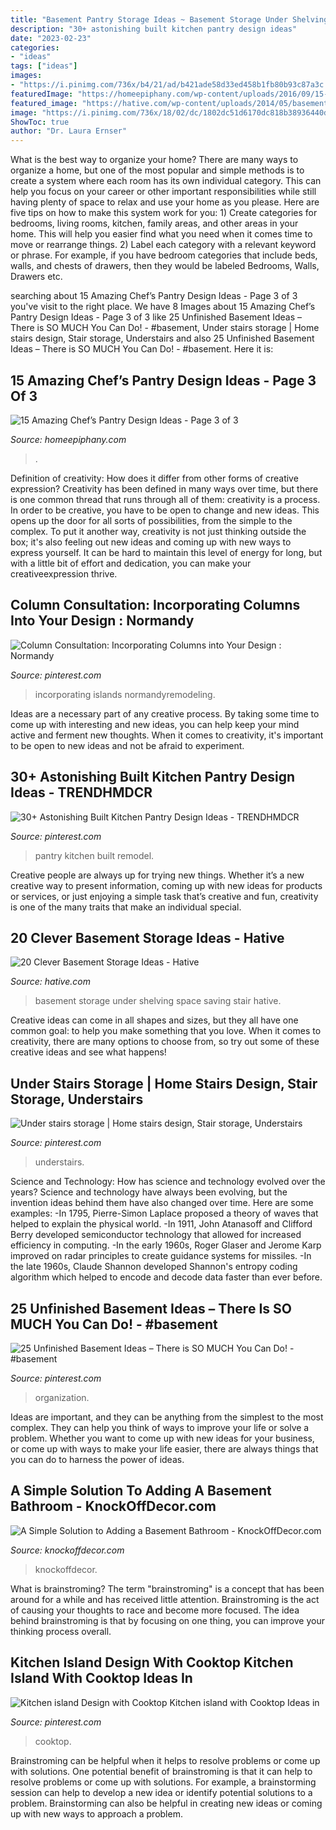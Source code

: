 ```yaml
---
title: "Basement Pantry Storage Ideas ~ Basement Storage Under Shelving Space Saving Stair Hative"
description: "30+ astonishing built kitchen pantry design ideas"
date: "2023-02-23"
categories:
- "ideas"
tags: ["ideas"]
images:
- "https://i.pinimg.com/736x/b4/21/ad/b421ade58d33ed458b1fb80b93c87a3c.jpg"
featuredImage: "https://homeepiphany.com/wp-content/uploads/2016/09/15-Amazing-Chefs-Pantry-Design-Ideas-15-768x1152.jpg"
featured_image: "https://hative.com/wp-content/uploads/2014/05/basement-storage-ideas/8-under-stair-space-saving-shelving.jpg"
image: "https://i.pinimg.com/736x/18/02/dc/1802dc51d6170dc818b38936440d6037.jpg"
ShowToc: true
author: "Dr. Laura Ernser"
---
```



What is the best way to organize your home?
There are many ways to organize a home, but one of the most popular and simple methods is to create a system where each room has its own individual category. This can help you focus on your career or other important responsibilities while still having plenty of space to relax and use your home as you please. Here are five tips on how to make this system work for you: 1) Create categories for bedrooms, living rooms, kitchen, family areas, and other areas in your home. This will help you easier find what you need when it comes time to move or rearrange things. 2) Label each category with a relevant keyword or phrase. For example, if you have bedroom categories that include beds, walls, and chests of drawers, then they would be labeled Bedrooms, Walls, Drawers etc.

	

		
searching about 15 Amazing Chef’s Pantry Design Ideas - Page 3 of 3 you've visit to the right place. We have 8 Images about 15 Amazing Chef’s Pantry Design Ideas - Page 3 of 3 like 25 Unfinished Basement Ideas – There is SO MUCH You Can Do! - #basement, Under stairs storage | Home stairs design, Stair storage, Understairs and also 25 Unfinished Basement Ideas – There is SO MUCH You Can Do! - #basement. Here it is:
		
    
## 15 Amazing Chef’s Pantry Design Ideas - Page 3 Of 3

<img loading=lazy src="https://homeepiphany.com/wp-content/uploads/2016/09/15-Amazing-Chefs-Pantry-Design-Ideas-15-768x1152.jpg" onerror="this.onerror=null;this.src='https://tse2.mm.bing.net/th?id=OIP.2KCdDa9Sb7tJGmT04OtBtgHaLH&amp;pid=15.1';" alt="15 Amazing Chef’s Pantry Design Ideas - Page 3 of 3">

_Source: homeepiphany.com_

>. 

	

Definition of creativity: How does it differ from other forms of creative expression?
Creativity has been defined in many ways over time, but there is one common thread that runs through all of them: creativity is a process. In order to be creative, you have to be open to change and new ideas. This opens up the door for all sorts of possibilities, from the simple to the complex.
To put it another way, creativity is not just thinking outside the box; it's also feeling out new ideas and coming up with new ways to express yourself. It can be hard to maintain this level of energy for long, but with a little bit of effort and dedication, you can make your creativeexpression thrive.

    
## Column Consultation: Incorporating Columns Into Your Design : Normandy

<img loading=lazy src="https://i.pinimg.com/736x/74/fb/01/74fb0151c799519e1cd656b340f9eba9.jpg" onerror="this.onerror=null;this.src='https://tse2.mm.bing.net/th?id=OIP.H5kmGdOmWZ0p1OSuSuMQcAHaFj&amp;pid=15.1';" alt="Column Consultation: Incorporating Columns into Your Design : Normandy">

_Source: pinterest.com_

>incorporating islands normandyremodeling. 

	

Ideas are a necessary part of any creative process. By taking some time to come up with interesting and new ideas, you can help keep your mind active and ferment new thoughts. When it comes to creativity, it's important to be open to new ideas and not be afraid to experiment.

    
## 30+ Astonishing Built Kitchen Pantry Design Ideas - TRENDHMDCR

<img loading=lazy src="https://i.pinimg.com/736x/23/3a/2d/233a2d0fba243e03a999d6cb471c1b8f.jpg" onerror="this.onerror=null;this.src='https://tse3.mm.bing.net/th?id=OIP.aEjXIHuWxjbiToBy3l-fAwHaJ3&amp;pid=15.1';" alt="30+ Astonishing Built Kitchen Pantry Design Ideas - TRENDHMDCR">

_Source: pinterest.com_

>pantry kitchen built remodel. 

	

Creative people are always up for trying new things. Whether it’s a new creative way to present information, coming up with new ideas for products or services, or just enjoying a simple task that’s creative and fun, creativity is one of the many traits that make an individual special.

    
## 20 Clever Basement Storage Ideas - Hative

<img loading=lazy src="https://hative.com/wp-content/uploads/2014/05/basement-storage-ideas/8-under-stair-space-saving-shelving.jpg" onerror="this.onerror=null;this.src='https://tse1.mm.bing.net/th?id=OIP.5Okxy6-XP6dIGwwWUNT-YgHaL3&amp;pid=15.1';" alt="20 Clever Basement Storage Ideas - Hative">

_Source: hative.com_

>basement storage under shelving space saving stair hative. 

	

Creative ideas can come in all shapes and sizes, but they all have one common goal: to help you make something that you love. When it comes to creativity, there are many options to choose from, so try out some of these creative ideas and see what happens!

    
## Under Stairs Storage | Home Stairs Design, Stair Storage, Understairs

<img loading=lazy src="https://i.pinimg.com/736x/b4/21/ad/b421ade58d33ed458b1fb80b93c87a3c.jpg" onerror="this.onerror=null;this.src='https://tse4.mm.bing.net/th?id=OIP.9vY4H_UtrkyXsBfxDPMu-AHaKn&amp;pid=15.1';" alt="Under stairs storage | Home stairs design, Stair storage, Understairs">

_Source: pinterest.com_

>understairs. 

	

Science and Technology: How has science and technology evolved over the years?
Science and technology have always been evolving, but the invention ideas behind them have also changed over time. Here are some examples: 
-In 1795, Pierre-Simon Laplace proposed a theory of waves that helped to explain the physical world. 
-In 1911, John Atanasoff and Clifford Berry developed semiconductor technology that allowed for increased efficiency in computing. 
-In the early 1960s, Roger Glaser and Jerome Karp improved on radar principles to create guidance systems for missiles.
-In the late 1960s, Claude Shannon developed Shannon's entropy coding algorithm which helped to encode and decode data faster than ever before.

    
## 25 Unfinished Basement Ideas – There Is SO MUCH You Can Do! - #basement

<img loading=lazy src="https://i.pinimg.com/736x/19/5f/76/195f76b5155a25da091565d36ea394bd.jpg" onerror="this.onerror=null;this.src='https://tse3.mm.bing.net/th?id=OIP.EoOG5WhO-9if0_2-uRzW6wHaJ4&amp;pid=15.1';" alt="25 Unfinished Basement Ideas – There is SO MUCH You Can Do! - #basement">

_Source: pinterest.com_

>organization. 

	

Ideas are important, and they can be anything from the simplest to the most complex. They can help you think of ways to improve your life or solve a problem. Whether you want to come up with new ideas for your business, or come up with ways to make your life easier, there are always things that you can do to harness the power of ideas.

    
## A Simple Solution To Adding A Basement Bathroom - KnockOffDecor.com

<img loading=lazy src="https://knockoffdecor.com/wp-content/uploads/2017/08/basement-bathroom-1-650x899.jpg" onerror="this.onerror=null;this.src='https://tse3.mm.bing.net/th?id=OIP.kbqQueYLngu-hA5rbh-9VgHaKP&amp;pid=15.1';" alt="A Simple Solution to Adding a Basement Bathroom - KnockOffDecor.com">

_Source: knockoffdecor.com_

>knockoffdecor. 

	

What is brainstroming?
The term "brainstroming" is a concept that has been around for a while and has received little attention. Brainstroming is the act of causing your thoughts to race and become more focused. The idea behind brainstroming is that by focusing on one thing, you can improve your thinking process overall.

    
## Kitchen Island Design With Cooktop Kitchen Island With Cooktop Ideas In

<img loading=lazy src="https://i.pinimg.com/736x/18/02/dc/1802dc51d6170dc818b38936440d6037.jpg" onerror="this.onerror=null;this.src='https://tse2.mm.bing.net/th?id=OIP.yTV-C7XbskKWWjB1K5xTyQAAAA&amp;pid=15.1';" alt="Kitchen island Design with Cooktop Kitchen island with Cooktop Ideas in">

_Source: pinterest.com_

>cooktop. 

	

Brainstroming can be helpful when it helps to resolve problems or come up with solutions.
One potential benefit of brainstroming is that it can help to resolve problems or come up with solutions. For example, a brainstorming session can help to develop a new idea or identify potential solutions to a problem. Brainstorming can also be helpful in creating new ideas or coming up with new ways to approach a problem.

